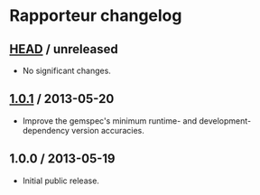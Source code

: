 # Rapporteur changelog

## [HEAD][unreleased] / unreleased

* No significant changes.

## [1.0.1][v1.0.1] / 2013-05-20

* Improve the gemspec's minimum runtime- and development-dependency version
  accuracies.

## 1.0.0 / 2013-05-19

* Initial public release.


[unreleased]: https://github.com/codeschool/rapporteur/compare/v1.0.1...master
[v1.0.1]: https://github.com/codeschool/rapporteur/compare/v1.0.0...v1.0.1

